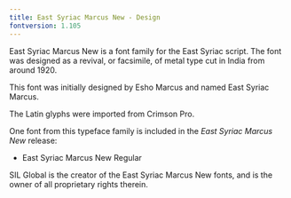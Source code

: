 ```yaml
---
title: East Syriac Marcus New - Design
fontversion: 1.105
---
```


East Syriac Marcus New is a font family for the East Syriac script. The font was designed as a revival, or facsimile, of 
metal type cut in India from around 1920.

This font was initially designed by Esho Marcus and named East Syriac Marcus.

The Latin glyphs were imported from Crimson Pro.

One font from this typeface family is included in the *East Syriac Marcus New* release:

* East Syriac Marcus New Regular

SIL Global is the creator of the East Syriac Marcus New fonts, and is the owner of all proprietary rights therein.
